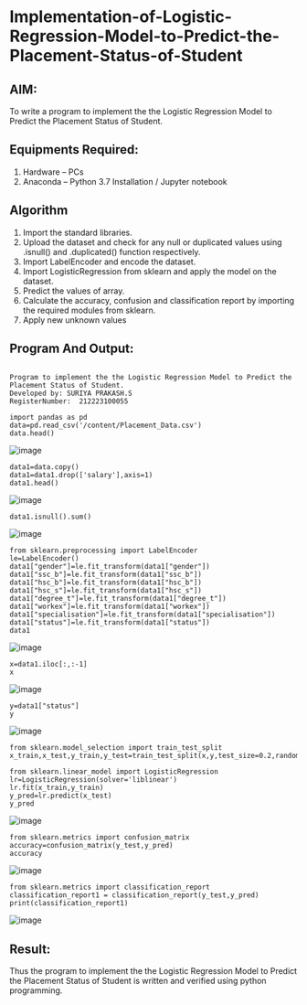 # Implementation-of-Logistic-Regression-Model-to-Predict-the-Placement-Status-of-Student

## AIM:
To write a program to implement the the Logistic Regression Model to Predict the Placement Status of Student.

## Equipments Required:
1. Hardware – PCs
2. Anaconda – Python 3.7 Installation / Jupyter notebook

## Algorithm
1. Import the standard libraries.
2. Upload the dataset and check for any null or duplicated values using .isnull() and .duplicated() function respectively.
3. Import LabelEncoder and encode the dataset.
4. Import LogisticRegression from sklearn and apply the model on the dataset.
5. Predict the values of array.
6. Calculate the accuracy, confusion and classification report by importing the required modules from sklearn.
7. Apply new unknown values
## Program And Output:
```

Program to implement the the Logistic Regression Model to Predict the
Placement Status of Student.
Developed by: SURIYA PRAKASH.S
RegisterNumber:  212223100055

```
```
import pandas as pd
data=pd.read_csv('/content/Placement_Data.csv')
data.head()
```
![image](https://github.com/user-attachments/assets/782a8858-e1a6-4f90-bdf6-1f8651a97db3)

```
data1=data.copy()
data1=data1.drop(['salary'],axis=1)
data1.head()
```
![image](https://github.com/user-attachments/assets/beb97d92-90d4-4492-b6a0-5c907a9dbcdb)

```
data1.isnull().sum()
```
![image](https://github.com/user-attachments/assets/86788893-b496-4d55-b1ea-e201f0f32a2c)

```
from sklearn.preprocessing import LabelEncoder
le=LabelEncoder()
data1["gender"]=le.fit_transform(data1["gender"])
data1["ssc_b"]=le.fit_transform(data1["ssc_b"])
data1["hsc_b"]=le.fit_transform(data1["hsc_b"])
data1["hsc_s"]=le.fit_transform(data1["hsc_s"])
data1["degree_t"]=le.fit_transform(data1["degree_t"])
data1["workex"]=le.fit_transform(data1["workex"])
data1["specialisation"]=le.fit_transform(data1["specialisation"])
data1["status"]=le.fit_transform(data1["status"])
data1
```

![image](https://github.com/user-attachments/assets/2e329392-b1a9-4f81-82f7-0eb704df2f59)


```
x=data1.iloc[:,:-1]
x

```
![image](https://github.com/user-attachments/assets/3b6edabe-8c64-491b-8382-10326d6d4322)

```
y=data1["status"]
y
```
![image](https://github.com/user-attachments/assets/cd3420b9-0534-4e55-b756-955485f8eb97)

```
from sklearn.model_selection import train_test_split
x_train,x_test,y_train,y_test=train_test_split(x,y,test_size=0.2,random_state=0)

from sklearn.linear_model import LogisticRegression
lr=LogisticRegression(solver='liblinear')
lr.fit(x_train,y_train)
y_pred=lr.predict(x_test)
y_pred
```

![image](https://github.com/user-attachments/assets/3fadc001-dea5-4126-b49d-3c4ddf472d06)

```
from sklearn.metrics import confusion_matrix
accuracy=confusion_matrix(y_test,y_pred)
accuracy
```
![image](https://github.com/user-attachments/assets/0268265b-72d1-4f60-9f37-a7425122f496)

```
from sklearn.metrics import classification_report
classification_report1 = classification_report(y_test,y_pred)
print(classification_report1)
```
![image](https://github.com/user-attachments/assets/79c1019d-ffbd-4bc6-8c7c-f3a10be8ead9)


## Result:
Thus the program to implement the the Logistic Regression Model to Predict the Placement Status of Student is written and verified using python programming.
